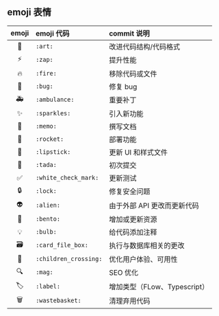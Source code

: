 ## emoji 表情

| emoji | emoji 代码            | commit 说明                  |
| :---: | :-------------------- | :--------------------------- |
|  🎨   | `:art:`               | 改进代码结构/代码格式        |
|  ⚡️  | `:zap:`               | 提升性能                     |
|  🔥   | `:fire:`              | 移除代码或文件               |
|  🐛   | `:bug:`               | 修复 bug                     |
|  🚑   | `:ambulance:`         | 重要补丁                     |
|  ✨   | `:sparkles:`          | 引入新功能                   |
|  📝   | `:memo:`              | 撰写文档                     |
|  🚀   | `:rocket:`            | 部署功能                     |
|  💄   | `:lipstick:`          | 更新 UI 和样式文件           |
|  🎉   | `:tada:`              | 初次提交                     |
|  ✅   | `:white_check_mark:`  | 更新测试                     |
|  🔒   | `:lock:`              | 修复安全问题                 |
|  👽   | `:alien:`             | 由于外部 API 更改而更新代码  |
|  🍱   | `:bento:`             | 增加或更新资源               |
|  💡   | `:bulb:`              | 给代码添加注释               |
|   🗃   | `:card_file_box:`     | 执行与数据库相关的更改       |
|  🚸   | `:children_crossing:` | 优化用户体验、可用性         |
|  🔍   | `:mag:`               | SEO 优化                     |
|  🏷️   | `:label:`             | 增加类型（FLow、Typescript） |
|   🗑   | `:wastebasket:`       | 清理弃用代码                 |
